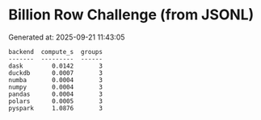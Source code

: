 # Billion Row Challenge (from JSONL)

Generated at: 2025-09-21 11:43:05

```text
backend  compute_s  groups
-------  ---------  ------
dask        0.0142       3
duckdb      0.0007       3
numba       0.0004       3
numpy       0.0004       3
pandas      0.0004       3
polars      0.0005       3
pyspark     1.0876       3
```
